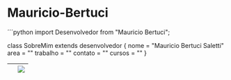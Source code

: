 # Mauricio-Bertuci
´´´python
import Desenvolvedor from "Mauricio Bertuci";

class SobreMim extends desenvolvedor {
  nome = "Mauricio Bertuci Saletti"
  area = ""
  trabalho = ""
  contato = ""
  cursos = ""
  }
  

|<img align="center" src="https://github-readme-stats.vercel.app/api?username=MauricioBertuci&show_icons=true&include_all_commits=true&theme=buefy&hide_border=true" alt="" /></a> | <a href="https://github.com/MauricioBertuci"><img align="center" src="https://github-readme-stats.vercel.app/api/top-langs/?username=MauricioBertuci&layout=compact&theme=buefy&hide_border=true" /></a> |
| ------------- | ------------- |
